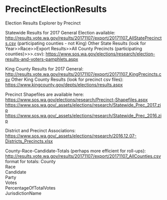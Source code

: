 # PrecinctElectionResults
Election Results Explorer by Precinct

Statewide Results for 2017 General Election available: 
http://results.vote.wa.gov/results/20171107/export/20171107_AllStatePrecincts.csv (participating counties - not King)
Other State Results (look for Year>>Race>>Export Results>>All County Precincts (participating counties)>>>.csv): https://www.sos.wa.gov/elections/research/election-results-and-voters-pamphlets.aspx

King County Results for 2017 General: http://results.vote.wa.gov/results/20171107/export/20171107_KingPrecincts.csv
Other King County Results (look for precinct csv files): https://www.kingcounty.gov/depts/elections/results.aspx

Precinct Shapefiles are available here:
https://www.sos.wa.gov/elections/research/Precinct-Shapefiles.aspx
https://www.sos.wa.gov/_assets/elections/research/Statewide_Prec_2017.zip
https://www.sos.wa.gov/_assets/elections/research/Statewide_Prec_2016.zip

District and Precinct Associations:
https://www.sos.wa.gov/_assets/elections/research/2016.12.07-Districts_Precincts.xlsx

County-Race-Candidate-Totals (perhaps more efficient for roll-ups):
http://results.vote.wa.gov/results/20171107/export/20171107_AllCounties.csv
format for totals:
County	
Race	
Candidate	
Party	
Votes	
PercentageOfTotalVotes	
JurisdictionName

